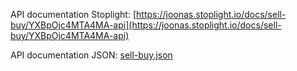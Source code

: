 API documentation Stoplight: [https://joonas.stoplight.io/docs/sell-buy/YXBpOjc4MTA4MA-api](https://joonas.stoplight.io/docs/sell-buy/YXBpOjc4MTA4MA-api)

API documentation JSON: [sell-buy.json](sell-buy.json)

